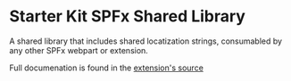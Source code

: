 # Starter Kit SPFx Shared Library

A shared library that includes shared locatization strings, consumabled by any other SPFx webpart or extension.

Full documenation is found in the [extension's source](../../source/library-starter-kit-shared/README.md)
